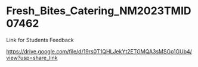 # Fresh_Bites_Catering_NM2023TMID07462

Link for Students Feedback

https://drive.google.com/file/d/19rs0T1QHLJekYt2ETGMQA3sMSGo1GUb4/view?usp=share_link
